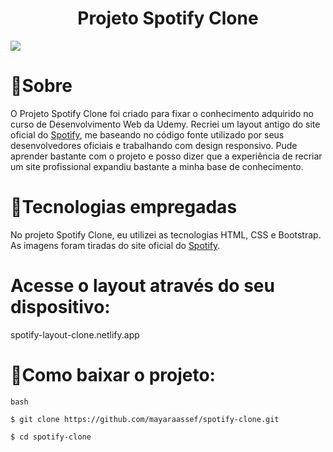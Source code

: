 <h1 align="center"> Projeto Spotify Clone

</h1>

<img src="imagens/tela.gif">

# 👀Sobre

O Projeto Spotify Clone foi criado para fixar o conhecimento adquirido no curso de Desenvolvimento Web da Udemy. Recriei um layout antigo do site oficial do [Spotify](https://www.spotify.com/br/), me baseando no código fonte utilizado por seus desenvolvedores oficiais e trabalhando com design responsivo. Pude aprender bastante com o projeto e posso dizer que a experiência de recriar um site profissional expandiu bastante a minha base de conhecimento.

#  🔧Tecnologias empregadas

No projeto Spotify Clone, eu utilizei as tecnologias HTML, CSS e Bootstrap. As imagens foram tiradas do site oficial do [Spotify](https://www.spotify.com/br/).

#  Acesse o layout através do seu dispositivo:

spotify-layout-clone.netlify.app

# 📁Como baixar o projeto:

```
bash

$ git clone https://github.com/mayaraassef/spotify-clone.git

$ cd spotify-clone

```
